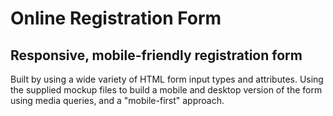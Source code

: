 # Online Registration Form
## Responsive, mobile-friendly registration form
Built by using a wide variety of HTML form input types and attributes. Using the supplied mockup files to build a mobile and desktop version of the form using media queries, and a "mobile-first" approach.
